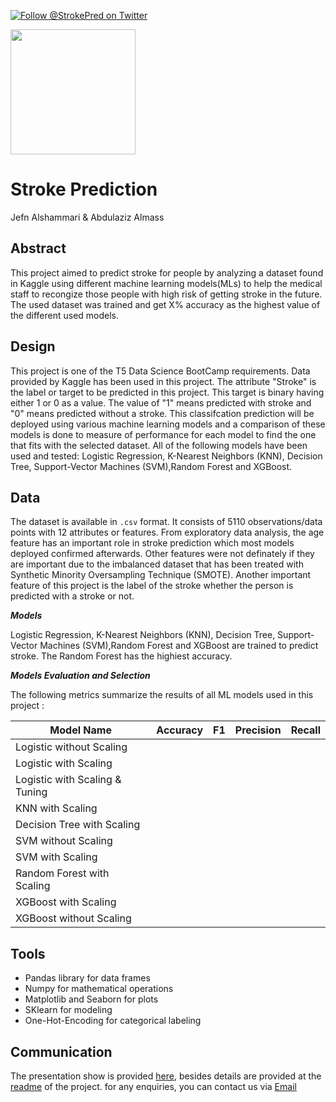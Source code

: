 [![Follow @StrokePred on Twitter](https://img.shields.io/twitter/follow/strokepred?style=social)](https://twitter.com/StrokePred)

<img src="https://topnews.in/healthcare/sites/default/files/styles/large/public/Stroke7.jpg?itok=xInaWFYK" width="200" height="200">

# Stroke Prediction
Jefn Alshammari & Abdulaziz Almass
## Abstract
This project aimed to predict stroke for people by analyzing a dataset found in Kaggle using different machine learning models(MLs) to help the medical staff to recongize those people with high risk of getting stroke in the future. The used dataset was trained and get X% accuracy as the highest value of the different used models.  

<!-- The data has been explored, cleaned and One-Hot-Encoding for some of the features such as "gender" ...etc.  -->

## Design

This project is one of the T5 Data Science BootCamp requirements. Data provided by Kaggle has been used in this project. The attribute "Stroke" is the label or target to be predicted in this project. This target is binary having either 1 or 0 as a value. The value of "1" means predicted with stroke and "0" means predicted without a stroke. This classifcation prediction will be deployed using various machine learning models and a comparison of these models is done to measure of performance for each model to find the one that fits with the selected dataset. All of the following models have been used and tested: Logistic Regression, K-Nearest Neighbors (KNN), Decision Tree,  Support-Vector Machines (SVM),Random Forest and XGBoost.  

## Data 

The dataset is available in ```.csv``` format. It consists of 5110 observations/data points with 12 attributes or features. From exploratory data analysis, the age feature has an important role in stroke prediction which most models deployed confirmed afterwards. Other features were not definately if they are important due to the imbalanced dataset that has been treated with Synthetic Minority Oversampling Technique (SMOTE). Another important feature of this project is the label of the stroke whether the person is predicted with a stroke or not.


***Models***

Logistic Regression, K-Nearest Neighbors (KNN), Decision Tree, Support-Vector Machines (SVM),Random Forest and XGBoost are trained to predict stroke. The Random Forest has the highiest accuracy.

***Models Evaluation and Selection***

The following metrics summarize the results of all ML models used in this project : 

|           Model Name           |  Accuracy  |    F1    |   Precision   |    Recall   |
| ------------------------------ | ---------- | -------- | ------------- | ----------- |
| Logistic without Scaling       |            |          |               |             |
| Logistic with Scaling          |            |          |               |             |
| Logistic with Scaling & Tuning |            |          |               |             |
| KNN with Scaling               |            |          |               |             |
| Decision Tree with Scaling     |            |          |               |             |
| SVM without Scaling            |            |          |               |             |
| SVM with Scaling               |            |          |               |             |
| Random Forest with Scaling     |            |          |               |             |
| XGBoost with Scaling           |            |          |               |             |
| XGBoost without Scaling        |            |          |               |             |

## Tools

- Pandas library for data frames
- Numpy for mathematical operations
- Matplotlib and Seaborn for plots
- SKlearn for modeling
- One-Hot-Encoding for categorical labeling

## Communication

The presentation show is provided [here](https://github.com/jefnkhalaf/Stroke-Prediction/edit/main/Final_Phase/Presentation.pdf), besides details are provided at the [readme](https://github.com/jefnkhalaf/Stroke-Prediction/blob/main/README.md) of the project.
for any enquiries, you can contact us via [Email]( mailto:jefnkhalaf@gmail.com)
